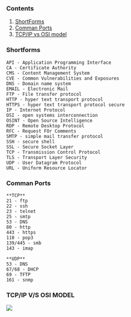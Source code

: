 ### Contents
1. [ShortForms](https://github.com/Akthar313/Notes/blob/main/quickies.md#shortforms)
2. [Comman Ports](https://github.com/Akthar313/Notes/blob/main/quickies.md#comman-ports)
3. [TCP/IP vs OSI model](https://github.com/Akthar313/Notes/blob/main/quickies.md#tcpip-vs-osi-model)

### Shortforms
```
API - Application Programming Interface
CA - Certificate Authority 
CMS - Content Management System
CVE - Common Vulnerabilities and Exposures
DNS - Domain name system
EMAIL - Electronic Mail
FTP - File transfer protocol
HTTP - hyper text transport protocol
HTTPS - hyper text transport protocol secure
IP - Internet Protocol
OSI - open systems interconnection
OSINT - Open Source Intelligence
RDP - Remote Desktop Protocol
RFC - Request FOr Comments
SMTP - simple mail transfer protocol
SSH - secure shell
SSL - Secure Socket Layer
TCP - Transmission Control Protocol
TLS - Transport Layer Security
UDP - User Datagram Protocol
URL - Uniform Resource Locator
```


### Comman Ports
```
**TCP**
21 - ftp
22 - ssh
23 - telnet
25 - smtp
53 - DNS
80 - http
443 - https
110 - pop3
139/445 - smb
143 - imap

**UDP**
53 - DNS
67/68 - DHCP
69 - TFTP
161 - snmp

```
### TCP/IP V/S OSI MODEL
![](https://static.javatpoint.com/tutorial/computer-network/images/osi-vs-tcp-ip2.png)


